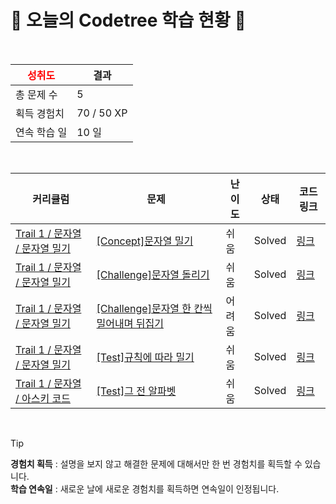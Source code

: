 # 🌲 오늘의 Codetree 학습 현황 🌲

<br />

| <span style="color:red;display:block;text-align:center;"> **성취도**</span> | 결과 |
|---|---|
| 총 문제 수 | 5 |
| 획득 경험치 | 70 / 50 XP |
| 연속 학습 일 | 10 일 |

<br />

|커리큘럼|문제|난이도|상태|코드 링크|
|---|---|---|---|---|
|[Trail 1 / 문자열 / 문자열 밀기](https://https://en.codetree.ai/trail-info/novice-low/)|[[Concept]문자열 밀기](https://https://en.codetree.ai/trails/complete/curated-cards/intro-push-char/)|쉬움|Solved|[링크](https://github.com/kobumseouk/codetree-algorithm/blob/main/250110/%EB%AC%B8%EC%9E%90%EC%97%B4%20%EB%B0%80%EA%B8%B0/push-char.java)|
|[Trail 1 / 문자열 / 문자열 밀기](https://https://en.codetree.ai/trail-info/novice-low/)|[[Challenge]문자열 돌리기](https://https://en.codetree.ai/trails/complete/curated-cards/challenge-SPin-SPring/)|쉬움|Solved|[링크](https://github.com/kobumseouk/codetree-algorithm/blob/main/250110/%EB%AC%B8%EC%9E%90%EC%97%B4%20%EB%8F%8C%EB%A6%AC%EA%B8%B0/SPin-SPring.java)|
|[Trail 1 / 문자열 / 문자열 밀기](https://https://en.codetree.ai/trail-info/novice-low/)|[[Challenge]문자열 한 칸씩 밀어내며 뒤집기](https://https://en.codetree.ai/trails/complete/curated-cards/challenge-shift-reverse-string/)|어려움|Solved|[링크](https://github.com/kobumseouk/codetree-algorithm/blob/main/250110/%EB%AC%B8%EC%9E%90%EC%97%B4%20%ED%95%9C%20%EC%B9%B8%EC%94%A9%20%EB%B0%80%EC%96%B4%EB%82%B4%EB%A9%B0%20%EB%92%A4%EC%A7%91%EA%B8%B0/shift-reverse-string.java)|
|[Trail 1 / 문자열 / 문자열 밀기](https://https://en.codetree.ai/trail-info/novice-low/)|[[Test]규칙에 따라 밀기](https://https://en.codetree.ai/trails/complete/curated-cards/test-push-by-the-rules/)|쉬움|Solved|[링크](https://github.com/kobumseouk/codetree-algorithm/blob/main/250110/%EA%B7%9C%EC%B9%99%EC%97%90%20%EB%94%B0%EB%9D%BC%20%EB%B0%80%EA%B8%B0/push-by-the-rules.java)|
|[Trail 1 / 문자열 / 아스키 코드](https://https://en.codetree.ai/trail-info/novice-low/)|[[Test]그 전 알파벳](https://https://en.codetree.ai/trails/complete/curated-cards/test-before-the-alphabet/)|쉬움|Solved|[링크](https://github.com/kobumseouk/codetree-algorithm/blob/main/250110/%EA%B7%B8%20%EC%A0%84%20%EC%95%8C%ED%8C%8C%EB%B2%B3/before-the-alphabet.java)|


<br />

> [!TIP]
> **경험치 획득** : 설명을 보지 않고 해결한 문제에 대해서만 한 번 경험치를 획득할 수 있습니다.  
> **학습 연속일** : 새로운 날에 새로운 경험치를 획득하면 연속일이 인정됩니다.

